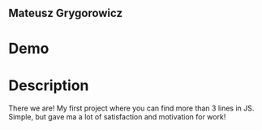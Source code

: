 ## Mateusz Grygorowicz

# Demo 

# Description 

There we are! My first project where you can find more than 3 lines in JS. Simple, but gave ma a lot of satisfaction and motivation for work!

